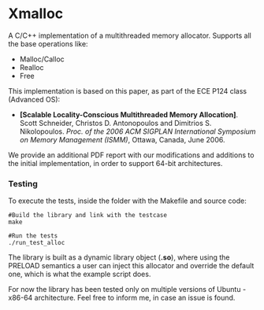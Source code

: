 # Xmalloc

A C/C++ implementation of a multithreaded memory allocator. Supports all the base operations like:

- Malloc/Calloc
- Realloc
- Free

This implementation is based on this paper, as part of the ECE P124 class (Advanced OS):

- **[Scalable Locality-Conscious Multithreaded Memory Allocation]**. Scott Schneider, Christos D. Antonopoulos and Dimitrios S. Nikolopoulos. *Proc. of the 2006 ACM SIGPLAN International Symposium on Memory Management (ISMM)*, Ottawa, Canada, June 2006.

We provide an additional PDF report with our modifications and additions to the initial implementation, in order to support 64-bit architectures.

### Testing

To execute the tests, inside the folder with the Makefile and source code:

```
#Build the library and link with the testcase
make

#Run the tests
./run_test_alloc
```

The library is built as a dynamic library object (**.so**), where using the PRELOAD semantics a user can inject this allocator and override the default one, which is what the example script does.

For now the library has been tested only on multiple versions of Ubuntu - x86-64 architecture. Feel free to inform me, in case an issue is found.


